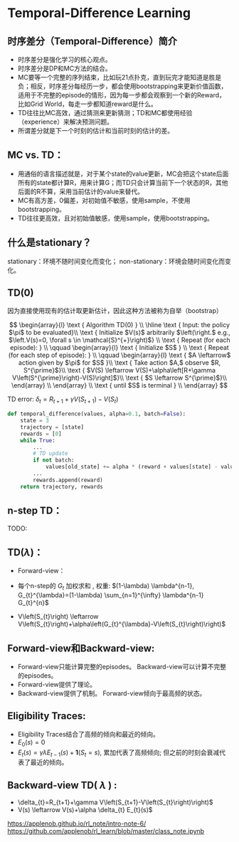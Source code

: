 # Temporal-Difference Learning

## 时序差分（Temporal-Difference）简介

- 时序差分是强化学习的核心观点。
- 时序差分是DP和MC方法的结合。
- MC要等一个完整的序列结束，比如玩21点扑克，直到玩完才能知道是胜是负；相反，时序差分每经历一步，都会使用bootstrapping来更新价值函数，适用于不完整的episode的情形，因为每一步都会观察到一个新的Reward，比如Grid World，每走一步都知道reward是什么。
- TD往往比MC高效，通过猜测来更新猜测；TD和MC都使用经验（experience）来解决预测问题。
- 所谓差分就是下一个时刻的估计和当前时刻的估计的差。

## MC vs. TD：

- 用通俗的语言描述就是，对于某个state的value更新，MC会把这个state后面所有的state都计算R，用来计算G；而TD只会计算当前下一个状态的R，其他后面的R不算，采用当前估计的value来替代。
- MC有高方差，0偏差，对初始值不敏感，使用sample，不使用bootstrapping。
- TD往往更高效，且对初始值敏感，使用sample，使用bootstrapping。

## 什么是stationary？

stationary：环境不随时间变化而变化；
non-stationary：环境会随时间变化而变化。

## TD(0)

因为直接使用现有的估计取更新估计，因此这种方法被称为自举（bootstrap）

$$
\begin{array}{l}
\text { Algorithm TD(0) } \\
\hline
\text { Input: the policy $\pi$ to be evaluated}\\
 \text { Initialize $V(s)$ arbitrarily $\left(\right.$ e.g., $\left.V(s)=0, \forall s \in \mathcal{S}^{+}\right)$} \\
\text { Repeat (for each episode): } \\
\qquad \begin{array}{l}
\text { Initialize $S$ } \\
\text { Repeat (for each step of episode): } \\
\qquad \begin{array}{l}
\text { $A \leftarrow$ action given by $\pi$ for $S$ }\\
\text { Take action $A,$ observe $R, S^{\prime}$}\\
\text { $V(S) \leftarrow V(S)+\alpha\left[R+\gamma V\left(S^{\prime}\right)-V(S)\right]$}\\
\text { $S \leftarrow S^{\prime}$}\\
\end{array} \\
\end{array} \\
\text { until $S$ is terminal } \\
\end{array}
$$

$\text { TD error: } \delta_{t}=R_{t+1}+\gamma V\left(S_{t+1}\right)-V\left(S_{t}\right)$



```py
def temporal_difference(values, alpha=0.1, batch=False):
    state = 3
    trajectory = [state]
    rewards = [0]
    while True:
        ...
        # TD update
        if not batch:
            values[old_state] += alpha * (reward + values[state] - values[old_state])
        ...
        rewards.append(reward)
    return trajectory, rewards
```

## n-step TD：

TODO:

## TD($\lambda$)：

- Forward-view：

- 每个n-step的 $G_{t}$ 加权求和 $,$ 权重: $(1-\lambda) \lambda^{n-1}, G_{t}^{\lambda}=(1-\lambda) \sum_{n=1}^{\infty} \lambda^{n-1} G_{t}^{n}$
- V\left(S_{t}\right) \leftarrow V\left(S_{t}\right)+\alpha\left(G_{t}^{\lambda}-V\left(S_{t}\right)\right)$



## Forward-view和Backward-view:

- Forward-view只能计算完整的episodes。 Backward-view可以计算不完整的episodes。
- Forward-view提供了理论。
- Backward-view提供了机制。 Forward-view倾向于最高频的状态。

## Eligibility Traces:

- Eligibility Traces结合了高频的倾向和最近的倾向。
- $E_{0}(s)=0$
- $E_{t}(s)=\gamma \lambda E_{t-1}(s)+\mathbf{1}\left(S_{t}=s\right),$ 累加代表了高频倾向; 但之前的时刻会衰减代表了最近的倾向。

## Backward-view TD( $\lambda$ ) :

- \delta_{t}=R_{t+1}+\gamma V\left(S_{t+1}-V\left(S_{t}\right)\right)$
- V(s) \leftarrow V(s)+\alpha \delta_{t} E_{t}(s)$

https://applenob.github.io/rl_note/intro-note-6/
https://github.com/applenob/rl_learn/blob/master/class_note.ipynb

